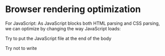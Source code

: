 #  Browser rendering optimization

For JavaScript: As JavaScript blocks both HTML parsing and CSS parsing, we can optimize by changing the way JavaScript loads:

Try to put the JavaScript file at the end of the body

Try not to write <script> tags in the middle of the body

There are three ways to include resources with the <script> tag: one is the commonly used direct inclusion, and the other two involve using the async and defer attributes for asynchronous inclusion. Both aim to asynchronously load external JavaScript files without blocking the parsing of the DOM (it's advisable to use asynchronous loading whenever possible). The differences among the three are as follows:



0